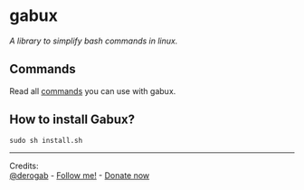 # gabux

_A library to simplify bash commands in linux._

## Commands
Read all [commands](COMMANDS.md) you can use with gabux.

## How to install Gabux?
```
sudo sh install.sh
```

--------------------------------------------------------------------------------

 Credits:<br>
[@derogab](https://github.com/derogab) - [Follow me!](https://www.twitter.com/derogab) - [Donate now](https://www.paypal.me/derogab)
